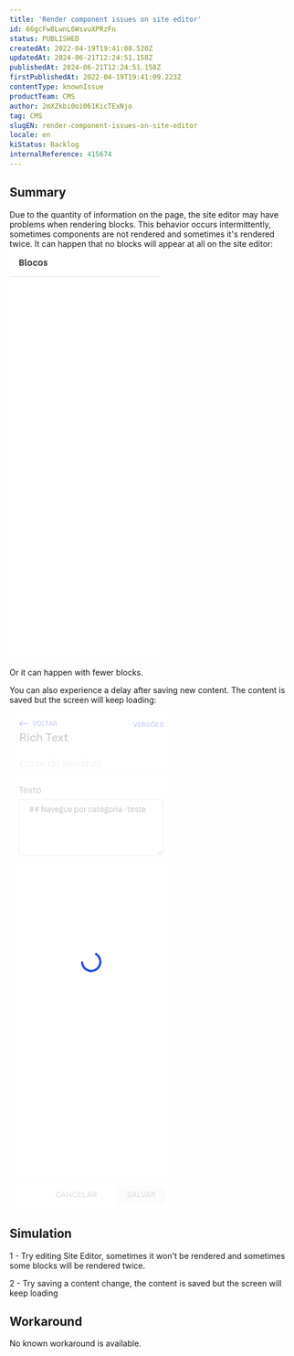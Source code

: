 ```yaml
---
title: 'Render component issues on site editor'
id: 66gcFw8LwnL6WsvuXPRzFn
status: PUBLISHED
createdAt: 2022-04-19T19:41:08.520Z
updatedAt: 2024-06-21T12:24:51.158Z
publishedAt: 2024-06-21T12:24:51.158Z
firstPublishedAt: 2022-04-19T19:41:09.223Z
contentType: knownIssue
productTeam: CMS
author: 2mXZkbi0oi061KicTExNjo
tag: CMS
slugEN: render-component-issues-on-site-editor
locale: en
kiStatus: Backlog
internalReference: 415674
---
```


## Summary


Due to the quantity of information on the page, the site editor may have problems when rendering blocks. This behavior occurs intermittently, sometimes components are not rendered and sometimes it's rendered twice. It can happen that no blocks will appear at all on the site editor:
 ![](https://raw.githubusercontent.com/vtexdocs/help-center-content/refs/heads/main/docs/en/known-issues/CMS/render-component-issues-on-site-editor_1.png)

Or it can happen with fewer blocks.

You can also experience a delay after saving new content. The content is saved but the screen will keep loading:

 ![](https://raw.githubusercontent.com/vtexdocs/help-center-content/refs/heads/main/docs/en/known-issues/CMS/render-component-issues-on-site-editor_2.png)


##

## Simulation


1 - Try editing Site Editor, sometimes it won't be rendered and sometimes some blocks will be rendered twice.

2 - Try saving a content change, the content is saved but the screen will keep loading


##

## Workaround


No known workaround is available.



